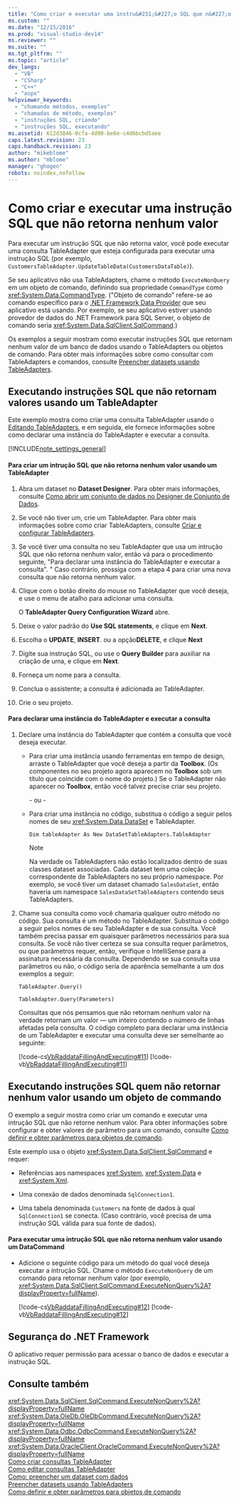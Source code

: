 ```yaml
---
title: "Como criar e executar uma instru&#231;&#227;o SQL que n&#227;o retorna nenhum valor | Microsoft Docs"
ms.custom: ""
ms.date: "12/15/2016"
ms.prod: "visual-studio-dev14"
ms.reviewer: ""
ms.suite: ""
ms.tgt_pltfrm: ""
ms.topic: "article"
dev_langs: 
  - "VB"
  - "CSharp"
  - "C++"
  - "aspx"
helpviewer_keywords: 
  - "chamando métodos, exemplos"
  - "chamadas de método, exemplos"
  - "instruções SQL, criando"
  - "instruções SQL, executando"
ms.assetid: 612d3046-0cfa-4d90-be6e-c4d6bcbd5aee
caps.latest.revision: 23
caps.handback.revision: 23
author: "mikeblome"
ms.author: "mblome"
manager: "ghogen"
robots: noindex,nofollow
---
```

# Como criar e executar uma instru&#231;&#227;o SQL que n&#227;o retorna nenhum valor
Para executar um instrução SQL que não retorna valor, você pode executar uma consulta TableAdapter que esteja configurada para executar uma instrução SQL \(por exemplo, `CustomersTableAdapter.UpdateTableData(CustomersDataTable)`\).  
  
 Se seu aplicativo não usa TableAdapters, chame o método `ExecuteNonQuery` em um objeto de comando, definindo sua propriedade `CommandType` como <xref:System.Data.CommandType>.  \("Objeto de comando" refere\-se ao comando específico para o [.NET Framework Data Provider](../Topic/.NET%20Framework%20Data%20Providers.md) que seu aplicativo está usando.  Por exemplo, se seu aplicativo estiver usando provedor de dados do .NET Framework para SQL Server, o objeto de comando seria <xref:System.Data.SqlClient.SqlCommand>.\)  
  
 Os exemplos a seguir mostram como executar instruções SQL que retornam nenhum valor de um banco de dados usando o TableAdapters ou objetos de comando.  Para obter mais informações sobre como consultar com TableAdapters e comandos, consulte [Preencher datasets usando TableAdapters](../data-tools/fill-datasets-by-using-tableadapters.md).  
  
## Executando instruções SQL que não retornam valores usando um TableAdapter  
 Este exemplo mostra como criar uma consulta TableAdapter usando o [Editando TableAdapters](../data-tools/editing-tableadapters.md), e em seguida, ele fornece informações sobre como declarar uma instância do TableAdapter e executar a consulta.  
  
 [!INCLUDE[note_settings_general](../data-tools/includes/note_settings_general_md.md)]  
  
#### Para criar um intrução SQL que não retorna nenhum valor usando um TableAdapter  
  
1.  Abra um dataset no **Dataset Designer**.  Para obter mais informações, consulte [Como abrir um conjunto de dados no Designer de Conjunto de Dados](../Topic/How%20to:%20Open%20a%20Dataset%20in%20the%20Dataset%20Designer.md).  
  
2.  Se você não tiver um, crie um TableAdapter.  Para obter mais informações sobre como criar TableAdapters, consulte [Criar e configurar TableAdapters](../data-tools/create-and-configure-tableadapters.md).  
  
3.  Se você tiver uma consulta no seu TableAdapter que usa um intrução SQL que não retorna nenhum valor, então vá para o procedimento seguinte, &quot;Para declarar uma instância do TableAdapter e executar a consulta&quot;. &quot; Caso contrário, prossiga com a etapa 4 para criar uma nova consulta que não retorna nenhum valor.  
  
4.  Clique com o botão direito do mouse no TableAdapter que você deseja, e use o menu de atalho para adicionar uma consulta.  
  
     O **TableAdapter Query Configuration Wizard** abre.  
  
5.  Deixe o valor padrão do **Use SQL statements**, e clique em **Next**.  
  
6.  Escolha o **UPDATE**, **INSERT**. ou a opção**DELETE**, e clique **Next**  
  
7.  Digite sua instrução SQL, ou use o **Query Builder** para auxiliar na criação de uma, e clique em **Next**.  
  
8.  Forneça um nome para a consulta.  
  
9. Conclua o assistente; a consulta é adicionada ao TableAdapter.  
  
10. Crie o seu projeto.  
  
#### Para declarar uma instância do TableAdapter e executar a consulta  
  
1.  Declare uma instância do TableAdapter que contém a consulta que você deseja executar.  
  
    -   Para criar uma instância usando ferramentas em tempo de design, arraste o TableAdapter que você deseja a partir da **Toolbox**.  \(Os componentes no seu projeto agora aparecem no **Toolbox** sob um título que coincide com o nome do projeto.\) Se o TableAdapter não aparecer no **Toolbox**, então você talvez precise criar seu projeto.  
  
         \- ou \-  
  
    -   Para criar uma instância no código, substitua o código a seguir pelos nomes de seu <xref:System.Data.DataSet> e TableAdapter.  
  
         `Dim tableAdapter As New DataSetTableAdapters.TableAdapter`  
  
        > [!NOTE]
        >  Na verdade os TableAdapters não estão localizados dentro de suas classes dataset associadas.  Cada dataset tem uma coleção correspondente de TableAdapters no seu próprio namespace.  Por exemplo, se você tiver um dataset chamado `SalesDataSet`, então haveria um namespace `SalesDataSetTableAdapters` contendo seus TableAdapters.  
  
2.  Chame sua consulta como você chamaria qualquer outro método no código.  Sua consulta é um método no TableAdapter.  Substitua o código a seguir pelos nomes de seu TableAdapter e de sua consulta.  Você também precisa passar em quaisquer parâmetros necessários para sua consulta.  Se você não tiver certeza se sua consulta requer parâmetros, ou que parâmetros requer, então, verifique o IntelliSense para a assinatura necessária da consulta.  Dependendo se sua consulta usa parâmetros ou não, o código seria de aparência semelhante a um dos exemplos a seguir:  
  
     `TableAdapter.Query()`  
  
     `TableAdapter.Query(Parameters)`  
  
     Consultas que nós pensamos que não retornam nenhum valor na verdade retornam um valor — um inteiro contendo o número de linhas afetadas pela consulta.  O código completo para declarar uma instância de um TableAdapter e executar uma consulta deve ser semelhante ao seguinte:  
  
     [!code-cs[VbRaddataFillingAndExecuting#11](../data-tools/codesnippet/CSharp/how-to-create-and-execute-an-sql-statement-that-returns-no-value_1.cs)]
     [!code-vb[VbRaddataFillingAndExecuting#11](../data-tools/codesnippet/VisualBasic/how-to-create-and-execute-an-sql-statement-that-returns-no-value_1.vb)]  
  
## Executando instruções SQL quem não retornar nenhum valor usando um objeto de commando  
 O exemplo a seguir mostra como criar um comando e executar uma intrução SQL que não retorne nenhum valor.  Para obter informações sobre configurar e obter valores de parâmetro para um comando, consulte [Como definir e obter parâmetros para objetos de comando](../Topic/How%20to:%20Set%20and%20Get%20Parameters%20for%20Command%20Objects.md).  
  
 Este exemplo usa o objeto <xref:System.Data.SqlClient.SqlCommand> e requer:  
  
-   Referências aos namespaces <xref:System>, <xref:System.Data> e <xref:System.Xml>.  
  
-   Uma conexão de dados denominada `SqlConnection1`.  
  
-   Uma tabela denominada `Customers` na fonte de dados à qual `SqlConnection1` se conecta.  \(Caso contrário, você precisa de uma instrução SQL válida para sua fonte de dados\).  
  
#### Para executar uma intrução SQL que não retorna nenhum valor usando um DataCommand  
  
-   Adicione o seguinte código para um método do qual você deseja executar a intrução SQL.  Chame o método `ExecuteNonQuery` de um comando para retornar nenhum valor \(por exemplo, <xref:System.Data.SqlClient.SqlCommand.ExecuteNonQuery%2A?displayProperty=fullName>\).  
  
     [!code-cs[VbRaddataFillingAndExecuting#12](../data-tools/codesnippet/CSharp/how-to-create-and-execute-an-sql-statement-that-returns-no-value_2.cs)]
     [!code-vb[VbRaddataFillingAndExecuting#12](../data-tools/codesnippet/VisualBasic/how-to-create-and-execute-an-sql-statement-that-returns-no-value_2.vb)]  
  
## Segurança do .NET Framework  
 O aplicativo requer permissão para acessar o banco de dados e executar a instrução SQL.  
  
## Consulte também  
 <xref:System.Data.SqlClient.SqlCommand.ExecuteNonQuery%2A?displayProperty=fullName>   
 <xref:System.Data.OleDb.OleDbCommand.ExecuteNonQuery%2A?displayProperty=fullName>   
 <xref:System.Data.Odbc.OdbcCommand.ExecuteNonQuery%2A?displayProperty=fullName>   
 <xref:System.Data.OracleClient.OracleCommand.ExecuteNonQuery%2A?displayProperty=fullName>   
 [Como criar consultas TableAdapter](../data-tools/how-to-create-tableadapter-queries.md)   
 [Como editar consultas TableAdapter](../data-tools/how-to-edit-tableadapter-queries.md)   
 [Como: preencher um dataset com dados](../data-tools/how-to-fill-a-dataset-with-data.md)   
 [Preencher datasets usando TableAdapters](../data-tools/fill-datasets-by-using-tableadapters.md)   
 [Como definir e obter parâmetros para objetos de comando](../Topic/How%20to:%20Set%20and%20Get%20Parameters%20for%20Command%20Objects.md)